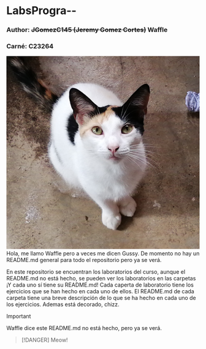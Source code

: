 # LabsProgra--
### Author: ~~JGomezC145 (Jeremy Gomez Cortes)~~ Waffle
### Carné: C23264


![t](gussy.jpg) 
Hola, me llamo Waffle pero a veces me dicen Gussy. De momento no hay un README.md general para todo el repositorio pero ya se verá. 

En este repositorio se encuentran los laboratorios del curso, aunque el README.md no está hecho, se pueden ver los laboratorios en las carpetas ¡Y cada uno sí tiene su README.md! Cada caperta de laboratorio tiene los ejercicios que se han hecho en cada uno de ellos. El README.md de cada carpeta tiene una breve descripción de lo que se ha hecho en cada uno de los ejercicios. Ademas está decorado, chizz. 

> [!IMPORTANT]
> Waffle dice este README.md no está hecho, pero ya se verá.

> [!DANGER]
> Meow!

